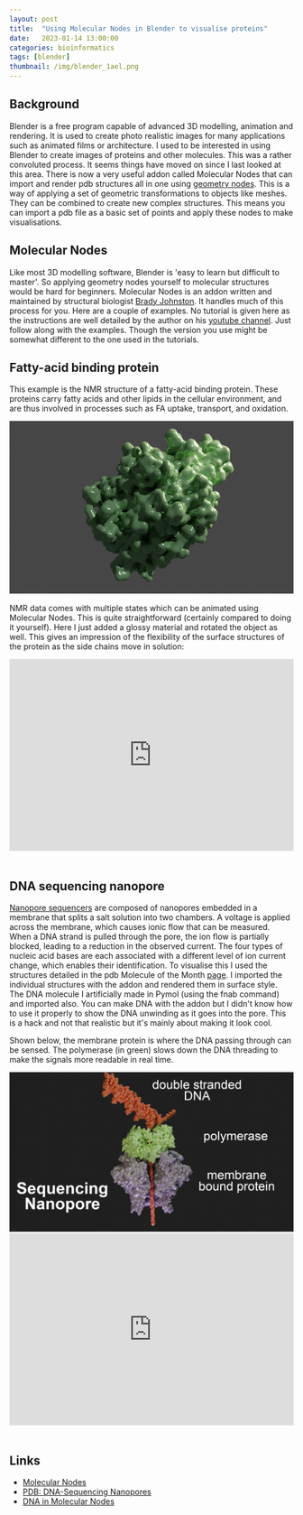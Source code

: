 ```yaml
---
layout: post
title:  "Using Molecular Nodes in Blender to visualise proteins"
date:   2023-01-14 13:00:00
categories: bioinformatics
tags: [blender]
thumbnail: /img/blender_1ael.png
---
```


## Background

Blender is a free program capable of advanced 3D modelling, animation and rendering. It is used to create photo realistic images for many applications such as animated films or architecture. I used to be interested in using Blender to create images of proteins and other molecules. This was a rather convoluted process. It seems things have moved on since I last looked at this area. There is now a very useful addon called Molecular Nodes that can import and render pdb structures all in one using [geometry nodes](https://all3dp.com/2/blender-geometry-nodes-simply-explained/). This is a way of applying a set of geometric transformations to objects like meshes. They can be combined to create new complex structures. This means you can import a pdb file as a basic set of points and apply these nodes to make visualisations.

## Molecular Nodes

Like most 3D modelling software, Blender is 'easy to learn but difficult to master'. So applying geometry nodes yourself to molecular structures would be hard for beginners. Molecular Nodes is an addon written and maintained by structural biologist [Brady Johnston](https://twitter.com/bradyajohnston). It handles much of this process for you. Here are a couple of examples. No tutorial is given here as the instructions are well detailed by the author on his [youtube channel](https://www.youtube.com/@BradyJohnston). Just follow along with the examples. Though the version you use might be somewhat different to the one used in the tutorials.

##  Fatty-acid binding protein

This example is the NMR structure of a fatty-acid binding protein. These proteins carry fatty acids and other lipids in the cellular environment, and are thus involved in processes such as FA uptake, transport, and oxidation.

<div style="width: auto;">
 <a href="/img/blender_1ael.png"> <img class="small-scaled" src="/img/blender_1ael.png"></a>
</div>

NMR data comes with multiple states which can be animated using Molecular Nodes. This is quite straightforward (certainly compared to doing it yourself). Here I just added a glossy material and rotated the object as well. This gives an impression of the flexibility of the surface structures of the protein as the side chains move in solution:

<div style="float: center; width: auto;">
<iframe width="100%" height="340" src="https://www.youtube.com/embed/0iYwx3JUuao" title="YouTube video player" frameborder="0" allow="accelerometer; autoplay; clipboard-write; encrypted-media; gyroscope; picture-in-picture; web-share" allowfullscreen></iframe>
</div>
<br>

## DNA sequencing nanopore

[Nanopore sequencers](https://www.whatisbiotechnology.org/index.php/science/summary/nanopore/nanopore-sequencing-makes-it-possible-to-decode-the) are composed of nanopores embedded in a membrane that splits a salt solution into two chambers. A voltage is applied across the membrane, which causes ionic flow that can be measured. When a DNA strand is pulled through the pore, the ion flow is partially blocked, leading to a reduction in the observed current. The four types of nucleic acid bases are each associated with a different level of ion current change, which enables their identification. To visualise this I used the structures detailed in the pdb Molecule of the Month [page](https://pdb101.rcsb.org/motm/261). I imported the individual structures with the addon and rendered them in surface style. The DNA molecule I artificially made in Pymol (using the fnab command) and imported also. You can make DNA with the addon but I didn't know how to use it properly to show the DNA unwinding as it goes into the pore. This is a hack and not that realistic but it's mainly about making it look cool.

Shown below, the membrane protein is where the DNA passing through can be sensed. The polymerase (in green) slows down the DNA threading to make the signals more readable in real time.

<div style="width: auto;">
 <a href="/img/blender_nanopore.png"> <img class="small-scaled" src="/img/blender_nanopore.png"></a>
</div>

<div style="float: center; width: auto;">
<iframe width="100%" height="340" src="https://www.youtube.com/embed/kYgViPnwZRo" title="YouTube video player" frameborder="0" allow="accelerometer; autoplay; clipboard-write; encrypted-media; gyroscope; picture-in-picture; web-share" allowfullscreen></iframe>
</div>
<br>

## Links

* [Molecular Nodes](https://github.com/BradyAJohnston/MolecularNodes)
* [PDB: DNA-Sequencing Nanopores](https://pdb101.rcsb.org/motm/261)
* [DNA in Molecular Nodes](https://www.youtube.com/watch?v=Slk0e_cRmlk)

